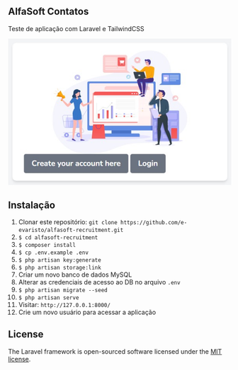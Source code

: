 ## AlfaSoft Contatos

Teste de aplicação com Laravel e TailwindCSS
<p align="center"><img src="public/images/screen01.jpg"></p>

## Instalação

01. Clonar este repositório: `git clone https://github.com/e-evaristo/alfasoft-recruitment.git`
02. `$ cd alfasoft-recruitment`
03. `$ composer install`
04. `$ cp .env.example .env`
05. `$ php artisan key:generate`
06. `$ php artisan storage:link`
07. Criar um novo banco de dados MySQL
08. Alterar as credenciais de acesso ao DB no arquivo `.env`
09. `$ php artisan migrate --seed`
10. `$ php artisan serve`
11. Visitar: `http://127.0.0.1:8000/`
12. Crie um novo usuário para acessar a aplicação


## License

The Laravel framework is open-sourced software licensed under the [MIT license](https://opensource.org/licenses/MIT).
